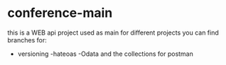 # conference-main
this is a WEB api project used as main for different projects
you can find branches for:
- versioning
-hateoas
-Odata
and the collections for postman
